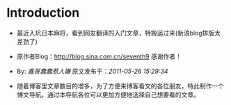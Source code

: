 # Introduction

* 最近入坑日本麻将，看到网友翻译的入门文章，特搬运过来(新浪blog排版太差劲了)

* 原作者Blog：http://blog.sina.com.cn/seventh9 感谢作者！

* By: *鑫哥蠢蠢惹人嫌* 原文发布于：*2011-05-26 15:29:34*

* 随着博客里文章数目的增多，为了方便来博客看文的各位朋友，特此制作一个博文导航。通过本导航各位可以更加方便地选择自己想要看的文章。


